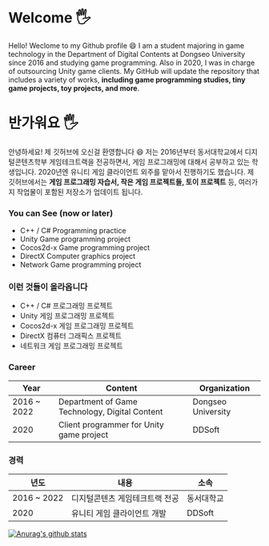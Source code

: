 # Welcome 🖐
Hello! Weclome to my Github profile 😄
I am a student majoring in game technology in the Department of Digital Contents at Dongseo University since 2016 and studying game programming.
Also in 2020, I was in charge of outsourcing Unity game clients.
My GitHub will update the repository that includes a variety of works, **including game programming studies, tiny game projects, toy projects, and more**.

# 반가워요 🖐
안녕하세요! 제 깃허브에 오신걸 환영합니다 😄
저는 2016년부터 동서대학교에서 디지털콘텐츠학부 게임테크트랙을 전공하면서, 게임 프로그래밍에 대해서 공부하고 있는 학생입니다.
2020년엔 유니티 게임 클라이언트 외주를 맡아서 진행하기도 했습니다.
제 깃허브에서는 **게임 프로그래밍 자습서, 작은 게임 프로젝트들, 토이 프로젝트** 등, 여러가지 작업물이 포함된 저장소가 업데이트 됩니다.

### You can See (now or later)
- C++ / C# Programming practice
- Unity Game programming project
- Cocos2d-x Game programming project
- DirectX Computer graphics project
- Network Game programming project

### 이런 것들이 올라옵니다
- C++ / C# 프로그래밍 프로젝트
- Unity 게임 프로그래밍 프로젝트
- Cocos2d-x 게임 프로그래밍 프로젝트
- DirectX 컴퓨터 그래픽스 프로젝트
- 네트워크 게임 프로그래밍 프로젝트

### Career

| Year | Content | Organization  |
| ---- | ------ | --------- |
| 2016 ~ 2022 | Department of Game Technology, Digital Content | Dongseo University |
| 2020 | Client programmer for Unity game project | DDSoft |

### 경력

| 년도 | 내용 | 소속  |
| ---- | ------ | --------- |
| 2016 ~ 2022 | 디지털콘텐츠 게임테크트랙 전공 | 동서대학교 |
| 2020 | 유니티 게임 클라이언트 개발 | DDSoft |

[![Anurag's github stats](https://github-readme-stats.vercel.app/api?username=houmoon&show_icons=true)](https://github.com/anuraghazra/github-readme-stats)

